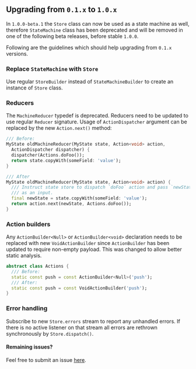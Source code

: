 ## Upgrading from `0.1.x` to `1.0.x`

In `1.0.0-beta.1` the `Store` class can now be used as a state machine as well,
therefore `StateMachine` class has been deprecated and will be removed in
one of the following beta releases, before stable `1.0.0`.

Following are the guidelines which should help upgrading from `0.1.x` versions.

### Replace `StateMachine` with `Store`

Use regular `StoreBuilder` instead of `StateMachineBuilder` to create an
instance of `Store` class.

### Reducers

The `MachineReducer` typedef is deprecated. Reducers need to be updated to use
regular `Reducer` signature. Usage of `ActionDispatcher` argument can be
replaced by the new `Action.next()` method:

```dart
/// Before:
MyState oldMachineReducer(MyState state, Action<void> action,
  ActionDispatcher dispatcher) {
  dispatcher(Actions.doFoo());
  return state.copyWith(someField: 'value');
}

/// After
MyState oldMachineReducer(MyState state, Action<void> action) {
  /// Instruct state store to dispatch `doFoo` action and pass `newState`
  /// as an input.
  final newState = state.copyWith(someField: 'value');
  return action.next(newState, Actions.doFoo());
}
```

### Action builders

Any `ActionBuilder<Null>` or `ActionBuilder<void>` declaration needs to be
replaced with new `VoidActionBuilder` since `ActionBuilder` has been updated
to require non-empty payload. This was changed to allow better static analysis.

```dart
abstract class Actions {
  /// Before:
  static const push = const ActionBuilder<Null>('push');
  /// After:
  static const push = const VoidActionBuilder('push');
}
```

### Error handling

Subscribe to new `Store.errors` stream to report any unhandled errors.
If there is no active listener on that stream all errors are rethrown
synchronously by `Store.dispatch()`.

#### Remaining issues?

Feel free to submit an issue [here][issue_tracker].

[issue_tracker]: https://github.com/pulyaevskiy/redux-machine/issues
